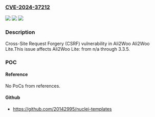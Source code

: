 ### [CVE-2024-37212](https://cve.mitre.org/cgi-bin/cvename.cgi?name=CVE-2024-37212)
![](https://img.shields.io/static/v1?label=Product&message=Ali2Woo%20Lite&color=blue)
![](https://img.shields.io/static/v1?label=Version&message=n%2Fa%3C%3D%203.3.5%20&color=brighgreen)
![](https://img.shields.io/static/v1?label=Vulnerability&message=CWE-352%20Cross-Site%20Request%20Forgery%20(CSRF)&color=brighgreen)

### Description

Cross-Site Request Forgery (CSRF) vulnerability in Ali2Woo Ali2Woo Lite.This issue affects Ali2Woo Lite: from n/a through 3.3.5.

### POC

#### Reference
No PoCs from references.

#### Github
- https://github.com/20142995/nuclei-templates

